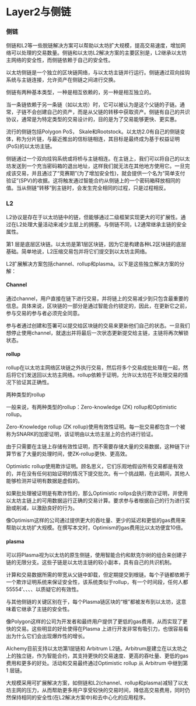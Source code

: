 # Layer2与侧链

### 侧链

  侧链和L2等一些脱链解决方案可以帮助以太坊扩大规模，提高交易速度，增加网络可以处理的交易数量。侧链和以太坊L2解决方案的主要区别是，L2继承以太坊主网络的安全性，而侧链依赖于自己的安全性。

  以太坊侧链是一个独立的区块链网络，与以太坊主链并行运行。侧链通过双向挂钩系统与主链连接，允许资产在侧链之间进行交换。

侧链有两种基本类型，一种是相互依赖的，另一种是相互独立的。

  当一条链依赖于另一条链（如以太坊）时，它可以被认为是这个父链的子链。通常，子链不会创建自己的资产，而是从父链的转移中获取资产。侧链有自己的共识协议，通常是为特定类型的交易设计的，目的是为了交易能够更快、更实惠。

  流行的侧链包括Polygon PoS， Skale和Rootstock。以太坊2.0有自己的侧链变体，称为分片链，与最近推出的信标链相连，其目标是最终成为基于权益证明(PoS)的以太坊主链。

  侧链通过一个双向挂钩系统或将桥与主链相连。在主链上，我们可以将自己的以太坊发送到一个充当密码箱的退出地址，这样我们就无法在其他地方使用它。一旦完成该交易，并且通过了“竞赛期”(为了增加安全性)，就会提供一个名为“简单支付验证”(SPV)的收据。这将触发通过智能合约从侧链上的一个密码箱释放相同的值。当从侧链“转移”到主链时，会发生完全相同的过程，只是过程相反。


### L2

L2协议是存在于以太坊链中的链，但能够通过二级框架实现更大的可扩展性。通过在L2处理大量活动来减少主层上的拥塞。与侧链不同，L2通常继承主链的安全属性。

第1 层是底层区块链。以太坊是第1层区块链，因为它是构建各种L2区块链的底层基础。简单地说，L2压缩交易包并将它们提交到以太坊主网络。

L2扩展解决方案包括channel、rollup和plasma。以下是这些独立解决方案的分解：

#### Channel

通过channel，用户直接在链下进行交易，并将链上的交易减少到只包含最重要的信息。具体来说，区块链的一部分是通过智能合约锁定的，因此，在更新它之前，参与交易的参与者必须完全同意。

参与者通过创建和签署可以提交给区块链的交易来更新他们自己的状态。一旦我们想停止使用channel，就退出并将最后一次状态更新提交给主链，主链将再次解锁状态。



#### rollup

rollup在以太坊主网络区块链之外执行交易，然后将多个交易成批处理在一起，然后将它们发送回以太坊主网络。rollup依赖于证明，允许以太坊在不处理交易的情况下验证其正确性。

两种类型的rollup

一般来说，有两种类型的rollup：Zero-knowledge (ZK) rollup和Optimistic rollup。

Zero-Knowledge rollup (ZK rollup)使用有效性证明。每一批交易都包含一个被称为SNARK的加密证明，该证明由以太坊主层上的合约进行验证。

由于只需要在主链上存储有效性证明，而不需要存储大量的交易数据，这种链下计算节省了大量的处理时间，使ZK-rollup更快、更高效。

Optimistic rollup使用欺诈证明。顾名思义，它们乐观地假设所有交易都是有效的，并在没有任何初始证明的情况下提交批次。有一个挑战期，在此期间，其他人能够检测并证明有数据是虚假的。

如果批处理被证明是有欺诈性的，那么Optimistic rollps会执行欺诈证明，并使用以太坊主链上的可用数据运行正确的交易计算。要求参与者根据自己的行为进行奖励或削减，以激励良好的行为。

像Optimism这样的公司通过提供更大的吞吐量、更少的延迟和更低的gas费用来帮助以太坊扩大规模。在撰写本文时，Optimism的gas费用比以太坊便宜10倍。

#### plasma

可以将Plasma视为以太坊的原生侧链，使用智能合约和默克尔树的组合来创建子链的无限分支。这些子链是以太坊主链的较小副本，具有自己的共识机制。

计算和交易数据所需的带宽从父链中卸载，但定期提交到根链。每个子链都依赖于一个欺诈证明系统来保证安全性，该系统类似于rollup，有一个时间段，任何人都55554’、、、、以质疑它的有效性。

与其他侧链的关键区别在于，每个Plasma链区块的“根”都被发布到以太坊，这意味着它继承了主链的安全性。



像Polygon这样的公司为开发者和最终用户提供了更低的gas费用，从而实现了更快的交易。这些明显的好处使得在Plasma 上进行开发非常有吸引力，也很容易看出为什么它们会出现爆炸性的增长。

Alchemy目前支持以太坊第1层链和 Arbitrum L2链。Arbitrum是建立在以太坊之上的独立链，作为智能合约，其支持更快的交易速度、更高的吞吐量、更低的gas费用和更多的好处。活动和交易最终通过Optimistic rollup 从 Arbitrum 中继到第 1 层链。

大规模采用可扩展解决方案，如侧链和L2(channel、rollup和plasma)减轻了以太坊主网的压力，从而帮助更多用户享受较快的交易时间，降低高交易费用，同时仍然保持相同的安全性(在L2解决方案中)和去中心化的应用程序。


